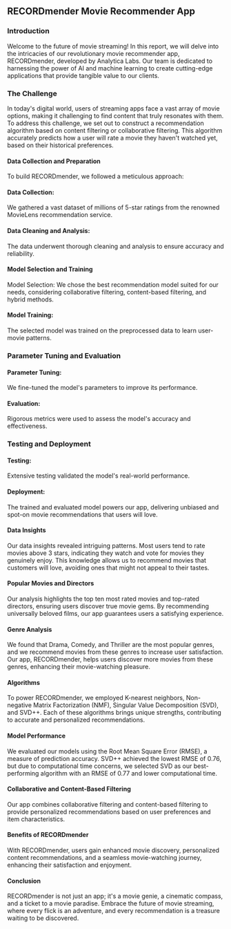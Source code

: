 ## RECORDmender Movie Recommender App
### Introduction
Welcome to the future of movie streaming! In this report, we will delve into the intricacies of our revolutionary movie recommender app, RECORDmender, developed by Analytica Labs. Our team is dedicated to harnessing the power of AI and machine learning to create cutting-edge applications that provide tangible value to our clients.

### The Challenge
In today's digital world, users of streaming apps face a vast array of movie options, making it challenging to find content that truly resonates with them. To address this challenge, we set out to construct a recommendation algorithm based on content filtering or collaborative filtering. This algorithm accurately predicts how a user will rate a movie they haven't watched yet, based on their historical preferences.

#### Data Collection and Preparation
To build RECORDmender, we followed a meticulous approach:

#### Data Collection: 
We gathered a vast dataset of millions of 5-star ratings from the renowned MovieLens recommendation service.

#### Data Cleaning and Analysis: 
The data underwent thorough cleaning and analysis to ensure accuracy and reliability.

#### Model Selection and Training
Model Selection: We chose the best recommendation model suited for our needs, considering collaborative filtering, content-based filtering, and hybrid methods.

#### Model Training: 
The selected model was trained on the preprocessed data to learn user-movie patterns.

### Parameter Tuning and Evaluation
#### Parameter Tuning: 
We fine-tuned the model's parameters to improve its performance.

#### Evaluation: 
Rigorous metrics were used to assess the model's accuracy and effectiveness.

### Testing and Deployment
#### Testing: 
Extensive testing validated the model's real-world performance.

#### Deployment: 
The trained and evaluated model powers our app, delivering unbiased and spot-on movie recommendations that users will love.

#### Data Insights
Our data insights revealed intriguing patterns. Most users tend to rate movies above 3 stars, indicating they watch and vote for movies they genuinely enjoy. This knowledge allows us to recommend movies that customers will love, avoiding ones that might not appeal to their tastes.

#### Popular Movies and Directors
Our analysis highlights the top ten most rated movies and top-rated directors, ensuring users discover true movie gems. By recommending universally beloved films, our app guarantees users a satisfying experience.

#### Genre Analysis
We found that Drama, Comedy, and Thriller are the most popular genres, and we recommend movies from these genres to increase user satisfaction. Our app, RECORDmender, helps users discover more movies from these genres, enhancing their movie-watching pleasure.

#### Algorithms
To power RECORDmender, we employed K-nearest neighbors, Non-negative Matrix Factorization (NMF), Singular Value Decomposition (SVD), and SVD++. Each of these algorithms brings unique strengths, contributing to accurate and personalized recommendations.

#### Model Performance
We evaluated our models using the Root Mean Square Error (RMSE), a measure of prediction accuracy. SVD++ achieved the lowest RMSE of 0.76, but due to computational time concerns, we selected SVD as our best-performing algorithm with an RMSE of 0.77 and lower computational time.

#### Collaborative and Content-Based Filtering
Our app combines collaborative filtering and content-based filtering to provide personalized recommendations based on user preferences and item characteristics.

#### Benefits of RECORDmender
With RECORDmender, users gain enhanced movie discovery, personalized content recommendations, and a seamless movie-watching journey, enhancing their satisfaction and enjoyment.

#### Conclusion
RECORDmender is not just an app; it's a movie genie, a cinematic compass, and a ticket to a movie paradise. Embrace the future of movie streaming, where every flick is an adventure, and every recommendation is a treasure waiting to be discovered.
